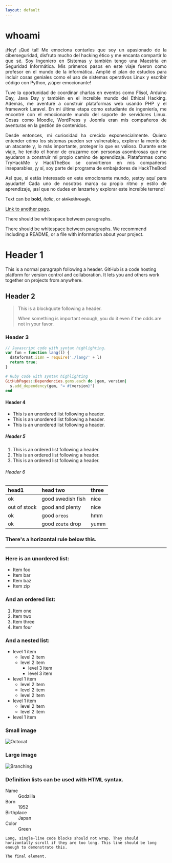 ```yaml
---
layout: default
---
```


# whoami

<p style="text-align: justify;">
¡Hey! ¡Qué tal! Me emociona contarles que soy un apasionado de la ciberseguridad, disfruto mucho del hacking ético y me encanta compartir lo que sé. Soy Ingeniero en Sistemas y también tengo una Maestría en Seguridad Informática. Mis primeros pasos en este viaje fueron como profesor en el mundo de la informática. Amplié el plan de estudios para incluir cosas geniales como el uso de sistemas operativos Linux y escribir código con Python, ¡súper emocionante!
</p>
<p style="text-align: justify;">
Tuve la oportunidad de coordinar charlas en eventos como Flisol, Arduino Day, Java Day y también en el increíble mundo del Ethical Hacking. Además, me aventuré a construir plataformas web usando PHP y el framework Laravel. En mi última etapa como estudiante de ingeniería, me encontré con el emocionante mundo del soporte de servidores Linux. Cosas como Moodle, WordPress y Joomla eran mis compañeros de aventuras en la gestión de contenidos.
</p>
<p style="text-align: justify;">
Desde entonces, mi curiosidad ha crecido exponencialmente. Quiero entender cómo los sistemas pueden ser vulnerables, explorar la mente de un atacante y, lo más importante, proteger lo que es valioso. Durante este viaje, he tenido el honor de cruzarme con personas asombrosas que me ayudaron a construir mi propio camino de aprendizaje. Plataformas como TryHackMe y HackTheBox se convirtieron en mis compañeros inseparables, ¡y sí, soy parte del programa de embajadores de HackTheBox!
</p>
<p style="text-align: justify;">
Así que, si estás interesado en este emocionante mundo, ¡estoy aquí para ayudarte! Cada uno de nosotros marca su propio ritmo y estilo de aprendizaje, ¡así que no dudes en lanzarte y explorar este increíble terreno!
</p>



Text can be **bold**, _italic_, or ~~strikethrough~~.

[Link to another page](./another-page.html).

There should be whitespace between paragraphs.

There should be whitespace between paragraphs. We recommend including a README, or a file with information about your project.

# Header 1

This is a normal paragraph following a header. GitHub is a code hosting platform for version control and collaboration. It lets you and others work together on projects from anywhere.

## Header 2

> This is a blockquote following a header.
>
> When something is important enough, you do it even if the odds are not in your favor.

### Header 3

```js
// Javascript code with syntax highlighting.
var fun = function lang(l) {
  dateformat.i18n = require('./lang/' + l)
  return true;
}
```

```ruby
# Ruby code with syntax highlighting
GitHubPages::Dependencies.gems.each do |gem, version|
  s.add_dependency(gem, "= #{version}")
end
```

#### Header 4

*   This is an unordered list following a header.
*   This is an unordered list following a header.
*   This is an unordered list following a header.

##### Header 5

1.  This is an ordered list following a header.
2.  This is an ordered list following a header.
3.  This is an ordered list following a header.

###### Header 6

| head1        | head two          | three |
|:-------------|:------------------|:------|
| ok           | good swedish fish | nice  |
| out of stock | good and plenty   | nice  |
| ok           | good `oreos`      | hmm   |
| ok           | good `zoute` drop | yumm  |

### There's a horizontal rule below this.

* * *

### Here is an unordered list:

*   Item foo
*   Item bar
*   Item baz
*   Item zip

### And an ordered list:

1.  Item one
1.  Item two
1.  Item three
1.  Item four

### And a nested list:

- level 1 item
  - level 2 item
  - level 2 item
    - level 3 item
    - level 3 item
- level 1 item
  - level 2 item
  - level 2 item
  - level 2 item
- level 1 item
  - level 2 item
  - level 2 item
- level 1 item

### Small image

![Octocat](https://github.githubassets.com/images/icons/emoji/octocat.png)

### Large image

![Branching](https://guides.github.com/activities/hello-world/branching.png)


### Definition lists can be used with HTML syntax.

<dl>
<dt>Name</dt>
<dd>Godzilla</dd>
<dt>Born</dt>
<dd>1952</dd>
<dt>Birthplace</dt>
<dd>Japan</dd>
<dt>Color</dt>
<dd>Green</dd>
</dl>

```
Long, single-line code blocks should not wrap. They should horizontally scroll if they are too long. This line should be long enough to demonstrate this.
```

```
The final element.
```
